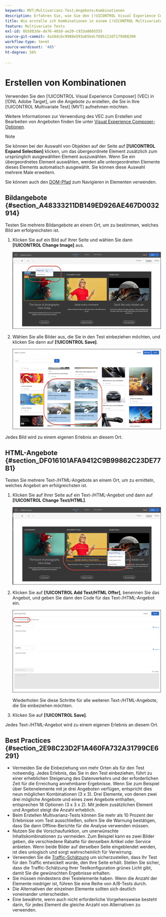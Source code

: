 ```yaml
---
keywords: MVT;Multivarianz-Test;Angebote;Kombinationen
description: Erfahren Sie, wie Sie den [!UICONTROL Visual Experience Composer] (VEC) in Adobe [!DNL Target]  verwenden, um die Angebote zu erstellen, die Sie in Ihr [!UICONTROL Multivariate Test] (MVT) aufnehmen möchten.
title: Wie erstelle ich Kombinationen in einem [!UICONTROL Multivariate Test] (MVT)?
feature: Multivariate Tests
exl-id: 8b5883de-de76-403d-ae20-c933a8665555
source-git-commit: 4a18dc6c9988e593a65bdcf695113d7179d88290
workflow-type: tm+mt
source-wordcount: '485'
ht-degree: 56%

---
```


# Erstellen von Kombinationen

Verwenden Sie den [!UICONTROL Visual Experience Composer] (VEC) in [!DNL Adobe Target], um die Angebote zu erstellen, die Sie in Ihre [!UICONTROL Multivariate Test] (MVT) aufnehmen möchten.

Weitere Informationen zur Verwendung des VEC zum Erstellen und Bearbeiten von Angeboten finden Sie unter [Visual Experience Composer-Optionen](/help/main/c-experiences/c-visual-experience-composer/viztarget-options.md).

>[!NOTE]
>
>Sie können bei der Auswahl von Objekten auf der Seite auf **[!UICONTROL Expand Selection]** klicken, um das übergeordnete Element zusätzlich zum ursprünglich ausgewählten Element auszuwählen. Wenn Sie ein übergeordnetes Element auswählen, werden alle untergeordneten Elemente dieses Elements automatisch ausgewählt. Sie können diese Auswahl mehrere Male erweitern.
>
>Sie können auch den [DOM-Pfad](/help/main/c-experiences/c-visual-experience-composer/viztarget-options.md#dom-path) zum Navigieren in Elementen verwenden.

## Bildangebote  {#section_A48333211DB149ED926AE467D0032914}

Testen Sie mehrere Bildangebote an einem Ort, um zu bestimmen, welches Bild am erfolgreichsten ist.

1. Klicken Sie auf ein Bild auf Ihrer Seite und wählen Sie dann **[!UICONTROL Change Image]** aus.

   ![Option „Bild ändern“](/help/main/c-activities/c-multivariate-testing/t-create-multivariate-test/assets/changeimage.png)

1. Wählen Sie alle Bilder aus, die Sie in den Test einbeziehen möchten, und klicken Sie dann auf **[!UICONTROL Save]**.

   ![Dialogfeld „Inhalt auswählen“ zum Hinzufügen von Bildern](/help/main/c-activities/c-multivariate-testing/t-create-multivariate-test/assets/addimage.png)

Jedes Bild wird zu einem eigenen Erlebnis an diesem Ort.

## HTML-Angebote  {#section_DF016101AFA9412C9B99862C23DE77B1}

Testen Sie mehrere Text-/HTML-Angebote an einem Ort, um zu ermitteln, welches Angebot am erfolgreichsten ist.

1. Klicken Sie auf Ihrer Seite auf ein Text-/HTML-Angebot und dann auf **[!UICONTROL Change Text/HTML]**.

   ![Text/HTML ändern](/help/main/c-activities/c-multivariate-testing/t-create-multivariate-test/assets/changehtml.png)

1. Klicken Sie auf **[!UICONTROL Add Text/HTML Offer]**, benennen Sie das Angebot, und geben Sie dann den Code für das Text-/HTML-Angebot ein.

   ![Angebote bearbeiten](/help/main/c-activities/c-multivariate-testing/t-create-multivariate-test/assets/editoffers.png)

   Wiederholen Sie diese Schritte für alle weiteren Text-/HTML-Angebote, die Sie einbeziehen möchten.

1. Klicken Sie auf **[!UICONTROL Save]**.

Jedes Text-/HTML-Angebot wird zu einem eigenen Erlebnis an diesem Ort.

## Best Practices   {#section_2E98C23D2F1A460FA732A31799CE6291}

* Vermeiden Sie die Einbeziehung von mehr Orten als für den Test notwendig. Jedes Erlebnis, das Sie in den Test einbeziehen, führt zu einer erheblichen Steigerung des Datenverkehrs und der erforderlichen Zeit für die Erreichung annehmbarer Ergebnisse. Wenn Sie zum Beispiel über Seitenelemente mit je drei Angeboten verfügen, entspricht dies neun möglichen Kombinationen (3 x 3). Drei Elemente, von denen zwei drei mögliche Angebote und eines zwei Angebote enthalten, entsprechen 18 Optionen (3 x 3 x 2). Mit jedem zusätzlichen Element und Angebot steigt die Anzahl erheblich.
* Beim Erstellen Multivarianz-Tests können Sie mehr als 10 Prozent der Erlebnisse vom Test ausschließen, sofern Sie die Warnung bestätigen, dass Sie dann Offline-Berichte für die Analyse verwenden müssen.
* Nutzen Sie die Vorschaufunktion, um unerwünschte Inhaltskombinationen zu vermeiden. Zum Beispiel kann es zwei Bilder geben, die verschiedene Rabatte für denselben Artikel oder Service anbieten. Wenn beide Bilder auf derselben Seite eingeblendet werden, ist dies unlogisch und sorgt wahrscheinlich für Verwirrung.
* Verwenden Sie die [Traffic-Schätzung](/help/main/c-activities/c-multivariate-testing/t-create-multivariate-test/traffic-estimator.md) um sicherzustellen, dass Ihr Test für den Traffic entwickelt wurde, den Ihre Seite erhält. Stellen Sie sicher, dass die Traffic-Schätzung Ihrer Testkonfiguration grünes Licht gibt, damit Sie die gewünschten Ergebnisse erhalten.
* Sie müssen mindestens drei Testelemente haben. Wenn die Anzahl der Elemente niedriger ist, führen Sie eine Reihe von A/B-Tests durch.
* Die Alternativen der einzelnen Elemente sollten sich deutlich voneinander unterscheiden.
* Eine bewährte, wenn auch nicht erforderliche Vorgehensweise besteht darin, für jedes Element die gleiche Anzahl von Alternativen zu verwenden.

